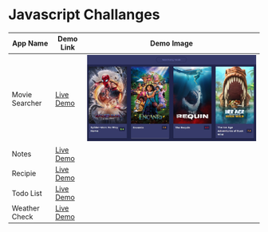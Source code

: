 # Javascript Challanges

| App Name       | Demo Link                                                           | Demo Image                                                                                                          |
| -------------- | ------------------------------------------------------------------- | ------------------------------------------------------------------------------------------------------------------- |
| Movie Searcher | <a href="https://moviesearcherahmed.vercel.app/">Live Demo</a>      | <img src="https://github.com/ahmadrazach/Javascript-Challanges/blob/main/movie-app/thumnail.jpg" alt="Demo image"/> |
| Notes          | <a href="https://notesappahmed.vercel.app/">Live Demo</a>           |
| Recipie        | <a href="https://recipeappahmed.vercel.app/">Live Demo</a>          |
| Todo List      | <a href="https://todolistahmed.vercel.app/">Live Demo</a>           |
| Weather Check  | <a href="https://weather-app-ahmadrazach.vercel.app/">Live Demo</a> |
